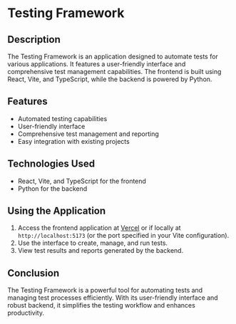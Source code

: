 # Testing Framework

## Description
The Testing Framework is an application designed to automate tests for various applications. It features a user-friendly interface and comprehensive test management capabilities. The frontend is built using React, Vite, and TypeScript, while the backend is powered by Python.

## Features
- Automated testing capabilities
- User-friendly interface
- Comprehensive test management and reporting
- Easy integration with existing projects

## Technologies Used
- React, Vite, and TypeScript for the frontend
- Python for the backend

## Using the Application
1. Access the frontend application at [Vercel](https://testing-framework.vercel.app/) or if locally at `http://localhost:5173` (or the port specified in your Vite configuration).
2. Use the interface to create, manage, and run tests.
3. View test results and reports generated by the backend.

## Conclusion
The Testing Framework is a powerful tool for automating tests and managing test processes efficiently. With its user-friendly interface and robust backend, it simplifies the testing workflow and enhances productivity.


